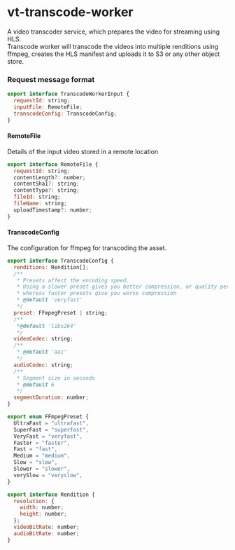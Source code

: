 # vt-transcode-worker

A video transcoder service, which prepares the video for streaming using HLS.  
Transcode worker will transcode the videos into multiple renditions using ffmpeg, creates the HLS manifest and uploads it to S3 or any other object store.

### Request message format

```js
export interface TranscodeWorkerInput {
  requestId: string;
  inputFile: RemoteFile;
  transcodeConfig: TranscodeConfig;
}
```

#### RemoteFile

Details of the input video stored in a remote location

```js
export interface RemoteFile {
  requestId: string;
  contentLength?: number;
  contentSha1?: string;
  contentType?: string;
  fileId: string;
  fileName: string;
  uploadTimestamp?: number;
}
```

#### TranscodeConfig

The configuration for ffmpeg for transcoding the asset.

```js
export interface TranscodeConfig {
  renditions: Rendition[];
  /**
   * Presets affect the encoding speed.
   * Using a slower preset gives you better compression, or quality per filesize,
   * whereas faster presets give you worse compression
   * @default 'veryfast'
   */
  preset: FFmpegPreset | string;
  /**
   *@default 'libx264'
   */
  videoCodec: string;
  /**
   * @default 'aac'
   */
  audioCodec: string;
  /**
   * Segment size in seconds
   * @default 6
   */
  segmentDuration: number;
}

export enum FFmpegPreset {
  UltraFast = "ultrafast",
  SuperFast = "superfast",
  VeryFast = "veryfast",
  Faster = "faster",
  Fast = "fast",
  Medium = "medium",
  Slow = "slow",
  Slower = "slower",
  verySlow = "veryslow",
}

export interface Rendition {
  resolution: {
    width: number;
    height: number;
  };
  videoBitRate: number;
  audioBitRate: number;
}
```
